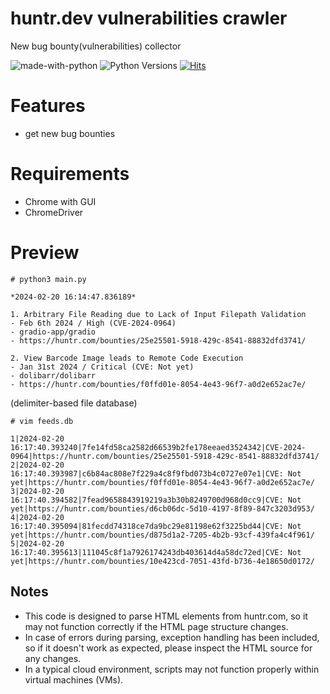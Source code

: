 # huntr.dev vulnerabilities crawler
New bug bounty(vulnerabilities) collector

![made-with-python][made-with-python]
![Python Versions][pyversion-button] [![Hits](https://hits.seeyoufarm.com/api/count/incr/badge.svg?url=https%3A%2F%2Fgithub.com%2Fpassword123456%2Fwatching_new_bounty_posting&count_bg=%2379C83D&title_bg=%23555555&icon=&icon_color=%23E7E7E7&title=hits&edge_flat=false)](https://hits.seeyoufarm.com)

[pyversion-button]: https://img.shields.io/pypi/pyversions/Markdown.svg
[made-with-python]: https://img.shields.io/badge/Made%20with-Python-1f425f.svg

# Features
- get new bug bounties

# Requirements
- Chrome with GUI
- ChromeDriver


# Preview
```
# python3 main.py

*2024-02-20 16:14:47.836189*

1. Arbitrary File Reading due to Lack of Input Filepath Validation
- Feb 6th 2024 / High (CVE-2024-0964)
- gradio-app/gradio
- https://huntr.com/bounties/25e25501-5918-429c-8541-88832dfd3741/

2. View Barcode Image leads to Remote Code Execution
- Jan 31st 2024 / Critical (CVE: Not yet)
- dolibarr/dolibarr
- https://huntr.com/bounties/f0ffd01e-8054-4e43-96f7-a0d2e652ac7e/

```
(delimiter-based file database)
```
# vim feeds.db

1|2024-02-20 16:17:40.393240|7fe14fd58ca2582d66539b2fe178eeaed3524342|CVE-2024-0964|https://huntr.com/bounties/25e25501-5918-429c-8541-88832dfd3741/
2|2024-02-20 16:17:40.393987|c6b84ac808e7f229a4c8f9fbd073b4c0727e07e1|CVE: Not yet|https://huntr.com/bounties/f0ffd01e-8054-4e43-96f7-a0d2e652ac7e/
3|2024-02-20 16:17:40.394582|7fead9658843919219a3b30b8249700d968d0cc9|CVE: Not yet|https://huntr.com/bounties/d6cb06dc-5d10-4197-8f89-847c3203d953/
4|2024-02-20 16:17:40.395094|81fecdd74318ce7da9bc29e81198e62f3225bd44|CVE: Not yet|https://huntr.com/bounties/d875d1a2-7205-4b2b-93cf-439fa4c4f961/
5|2024-02-20 16:17:40.395613|111045c8f1a7926174243db403614d4a58dc72ed|CVE: Not yet|https://huntr.com/bounties/10e423cd-7051-43fd-b736-4e18650d0172/
```

## Notes
- This code is designed to parse HTML elements from huntr.com, so it may not function correctly if the HTML page structure changes. 
- In case of errors during parsing, exception handling has been included, so if it doesn't work as expected, please inspect the HTML source for any changes.
- In a typical cloud environment, scripts may not function properly within virtual machines (VMs).
